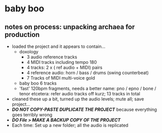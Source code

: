 # baby boo

## notes on process: unpacking archaea for production

- loaded the project and it appears to contain...
    - doxology
        - 3 audio reference tracks
        - 4 MIDI tracks including tempo 180
        - 4 tracks: 2 x ( ref audio + MIDI) pairs
        - 4 reference audio: horn / bass / drums (swing counterbeat)
        - 7 Tracks of MIDI multi-voice gold
    - baby boo 6 tracks
    - 'fast' 120bpm fragments, needs a better name: pno / epno / bone / tenor etcetera: refer audio tracks off kurz; 13 tracks in total
- cleaned these up a bit, turned up the audio levels; mute all; save project...
- ***DO NOT COPY-PASTE DUPLICATE THE PROJECT*** because everything goes terribly wrong
- ***DO File > MAKE A BACKUP COPY OF THE PROJECT***
- Each time: Set up a new folder; all the audio is replicated
